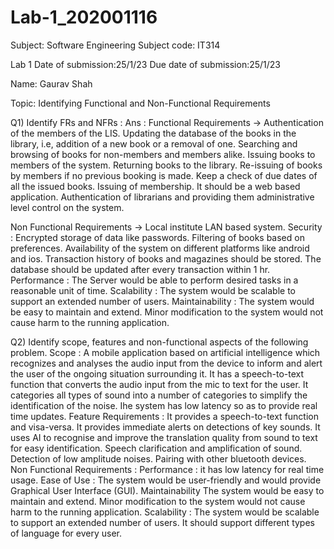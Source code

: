 # Lab-1_202001116






Subject: Software Engineering
Subject code: IT314

Lab 1
Date of submission:25/1/23
Due date of submission:25/1/23

Name: Gaurav Shah

Topic: Identifying Functional and Non-Functional Requirements

Q1) Identify FRs and NFRs : 
Ans :
Functional Requirements ->
Authentication of the members of the LIS.
Updating the database of the books in the library, i.e, addition of a new book or a removal of one.
Searching and browsing of books for non-members and members alike.
Issuing books to members of the system.
Returning books to the library.
Re-issuing of books by members if no previous booking is made.
Keep a check of due dates of all the issued books.
Issuing of membership.
It should be a web based application.
Authentication of librarians and providing them administrative level control on the system.

Non Functional Requirements ->
Local institute LAN based system.
Security : Encrypted storage of data like passwords.
Filtering of books based on preferences.
Availability of the system on different platforms like android and ios.
Transaction history of books and magazines should be stored.
The database should be updated after every transaction within 1 hr.
Performance : The Server would be able to perform desired tasks in a reasonable unit of time.
Scalability : The system would be scalable to support an extended number of users.
Maintainability : The system would be easy to maintain and extend. Minor modification to the system would not cause harm to the running application.


Q2) Identify scope, features and non-functional aspects of the following problem.
Scope : 
A mobile application based on artificial intelligence which recognizes and analyses the audio input from the device to inform and alert the user of the ongoing situation surrounding it. It has a speech-to-text function that converts the audio input from the mic to text for the user. It categories all types of sound into a number of categories to simplify the identification of the noise. Ihe system has low latency so as to provide real time updates.
Feature Requirements : 
It provides a speech-to-text function and visa-versa.
It provides immediate alerts on detections of key sounds.
It uses AI to recognise and improve the translation quality from sound to text for easy identification.
Speech clarification and amplification of sound.
Detection of low amplitude noises.
Pairing with other bluetooth devices.
Non Functional Requirements : 
Performance : it has low latency for real time usage.
Ease of Use : The system would be user-friendly and would provide Graphical User Interface (GUI).
 Maintainability
The system would be easy to maintain and extend. Minor modification to the system would not cause harm to the running application.
Scalability : The system would be scalable to support an extended number of users.
It should support different types of language for every user.

